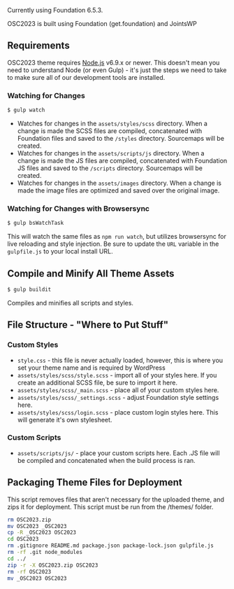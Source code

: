 Currently using Foundation 6.5.3.

OSC2023 is built using Foundation (get.foundation) and JointsWP

## Requirements

OSC2023 theme requires [Node.js](https://nodejs.org) v6.9.x or newer. This doesn't mean you need to understand Node (or even Gulp) - it's just the steps we need to take to make sure all of our development tools are installed.

### Watching for Changes

```bash
$ gulp watch
```

- Watches for changes in the `assets/styles/scss` directory. When a change is made the SCSS files are compiled, concatenated with Foundation files and saved to the `/styles` directory. Sourcemaps will be created.
- Watches for changes in the `assets/scripts/js` directory. When a change is made the JS files are compiled, concatenated with Foundation JS files and saved to the `/scripts` directory. Sourcemaps will be created.
- Watches for changes in the `assets/images` directory. When a change is made the image files are optimized and saved over the original image.

### Watching for Changes with Browsersync

```bash
$ gulp bsWatchTask
```

This will watch the same files as `npm run watch`, but utilizes browsersync for live reloading and style injection. Be sure to update the `URL` variable in the `gulpfile.js` to your local install URL.

## Compile and Minify All Theme Assets

```bash
$ gulp buildit
```

Compiles and minifies all scripts and styles.

## File Structure - "Where to Put Stuff"

### Custom Styles

- `style.css` - this file is never actually loaded, however, this is where you set your theme name and is required by WordPress
- `assets/styles/scss/style.scss` - import all of your styles here. If you create an additional SCSS file, be sure to import it here.
- `assets/styles/scss/_main.scss` - place all of your custom styles here.
- `assets/styles/scss/_settings.scss` - adjust Foundation style settings here.
- `assets/styles/scss/login.scss` - place custom login styles here. This will generate it's own stylesheet.

### Custom Scripts

- `assets/scripts/js/` - place your custom scripts here. Each .JS file will be compiled and concatenated when the build process is ran.

## Packaging Theme Files for Deployment

This script removes files that aren't necessary for the uploaded theme, and zips it for deployment. This script must be run from the /themes/ folder.

```bash
rm OSC2023.zip
mv OSC2023 _OSC2023
cp -R _OSC2023 OSC2023
cd OSC2023
rm .gitignore README.md package.json package-lock.json gulpfile.js
rm -rf .git node_modules
cd ../
zip -r -X OSC2023.zip OSC2023
rm -rf OSC2023
mv _OSC2023 OSC2023
```
